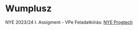 # Wumplusz
NYE 2023/24 I. Assigment - VPe
Feladatkiírás: [NYE Progtech](https://github.com/epam-nye-cooperation/epam-nye-progtech/blob/main/assignment/wumpus.md)
